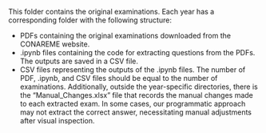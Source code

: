 This folder contains the original examinations.
Each year has a corresponding folder with the following structure:
- PDFs containing the original examinations downloaded from the CONAREME website.
- .ipynb files containing the code for extracting questions from the PDFs. The outputs are saved in a CSV file.
- CSV files representing the outputs of the .ipynb files.
The number of PDF, .ipynb, and CSV files should be equal to the number of examinations.
Additionally, outside the year-specific directories, there is the “Manual_Changes.xlsx” file that records the manual changes made to each extracted exam. In some cases, our programmatic approach may not extract the correct answer, necessitating manual adjustments after visual inspection.

